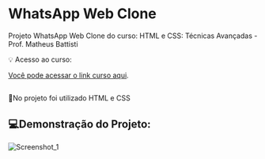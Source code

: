 # WhatsApp Web Clone

Projeto WhatsApp Web Clone do curso: HTML e CSS: Técnicas Avançadas - Prof. Matheus Battisti

💡 Acesso ao curso:

[Você pode acessar o link curso aqui](https://www.udemy.com/course/html5-e-css3-tecnicas-avancadas-com-flexbox-e-3-projetos/).

##
📌No projeto foi utilizado HTML e CSS

##

## 💻Demonstração do Projeto:

![Screenshot_1](https://github.com/biancamartinelli/WhatsApp-Web-Clone/assets/107266212/585c673e-79ae-46a0-a648-2c317448f6df)
